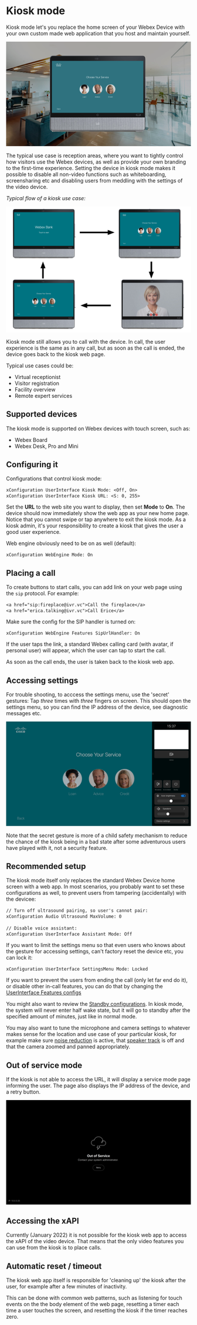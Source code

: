 # Kiosk mode

Kiosk mode let's you replace the home screen of your Webex Device with your own custom made web application that you host and maintain yourself.

<img src="/docs/images/kiosk/overview.png" />

The typical use case is reception areas, where you want to tightly control how visitors use the Webex devices, as well as provide your own branding to the first-time experience. Setting the device in kiosk mode makes it possible to disable all non-video functions such as whiteboarding, screensharing etc and disabling users from meddling with the settings of the video device.

*Typical flow of a kiosk use case:*

<img src="/docs/images/kiosk/flow.png" />


Kiosk mode still allows you to call with the device. In call, the user experience is the same as in any call, but as soon as the call is ended, the device goes back to the kiosk web page.

Typical use cases could be:

* Virtual receptionist
* Visitor registration
* Facility overview
* Remote expert services

## Supported devices

The kiosk mode is supported on Webex devices with touch screen, such as:

* Webex Board
* Webex Desk, Pro and Mini

## Configuring it

Configurations that control kiosk mode:

```
xConfiguration UserInterface Kiosk Mode: <Off, On>
xConfiguration UserInterface Kiosk URL: <S: 0, 255>
```

Set the **URL** to the web site you want to display, then set **Mode** to **On**. The device should now immediately show the web app as your new home page. Notice that you cannot swipe or tap anywhere to exit the kiosk mode. As a kiosk admin, it's your responsibility to create a kiosk that gives the user a good user experience.

Web engine obviously need to be on as well (default):

```
xConfiguration WebEngine Mode: On
```

## Placing a call

To create buttons to start calls, you can add link on your web page using the `sip` protocol. For example:

```
<a href="sip:fireplace@ivr.vc">Call the fireplace</a>
<a href="erica.talking@ivr.vc">Call Erice</a>
```

Make sure the config for the SIP handler is turned on:

```
xConfiguration WebEngine Features SipUrlHandler: On
```

If the user taps the link, a standard Webex calling card (with avatar, if personal user) will appear, which the user can tap to start the call.

As soon as the call ends, the user is taken back to the kiosk web app.

## Accessing settings

For trouble shooting, to acccess the settings menu, use the 'secret' gestures: Tap *three* times with *three* fingers on screen.
This should open the settings menu, so you can find the IP address of the device, see diagnostic messages etc.

<img src="/docs/images/kiosk/settings.png">

Note that the secret gesture is more of a child safety mechanism to reduce the chance of the kiosk being in a bad state after some adventurous users have played with it, not a security feature.

## Recommended setup

The kiosk mode itself only replaces the standard Webex Device home screen with a web app. In most scenarios, you probably want to set these configurations as well, to prevent users from tampering (accidentally) with the devicee:

```
// Turn off ultrasound pairing, so user's cannot pair:
xConfiguration Audio Ultrasound MaxVolume: 0

// Disable voice assistant:
xConfiguration UserInterface Assistant Mode: Off
```

If you want to limit the settings menu so that even users who knows about the gesture for accessing settings, can't factory reset the device etc, you can lock it:

```
xConfiguration UserInterface SettingsMenu Mode: Locked
```

If you want to prevent the users from ending the call (only let far end do it), or disable other in-call features, you can do that by changing the [UserInterface Features configs](/xapi/search?domain=UserInterface+feat&search=userinterface+features&Type=Configuration)

You might also want to review the [Standby configurations](/xapi/search?search=standby&Type=Configuration). In kiosk mode, the system will never enter half wake state, but it will go to standby after the specified amount of minutes, just like in normal mode.

You may also want to tune the microphone and camera settings to whatever makes sense for the location and use case of your particular kiosk, for example make sure [noise reduction](/xapi/Configuration.Audio.Microphones.NoiseRemoval.Mode/?search=noise) is active, that [speaker track](/xapi/search?search=speakertrack&Type=Configuration) is off and that the camera zoomed and panned appropriately.


## Out of service mode

If the kiosk is not able to access the URL, it will display a service mode page informing the user. The page also displays the IP address of the device, and a retry button.

<img src="/docs/images/kiosk/servicemode.png" />

## Accessing the xAPI

Currently (January 2022) it is not possible for the kiosk web app to access the xAPI of the video device. That means that the only video features you can use from the kiosk is to place calls.

## Automatic reset / timeout

The kiosk web app itself is responsible for 'cleaning up' the kiosk after the user, for example after a few minutes of inactivity.

This can be done with common web patterns, such as listening for touch events on the the body element of the web page, resetting a timer each time a user touches the screen, and resetting the kiosk if the timer reaches zero.


<!--
## Integrating with macros (esp auto-call)

## Out of service mode

## Altnerative: non-web kiosk mode

-->